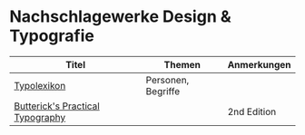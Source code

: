 # Nachschlagewerke Design & Typografie

| Titel                                                        | Themen             | Anmerkungen |
| ------------------------------------------------------------ | ------------------ | ----------- |
| [Typolexikon](https://www.typolexikon.de/)                   | Personen, Begriffe |             |
| [Butterick's Practical Typography](https://practicaltypography.com/) |                    | 2nd Edition |

